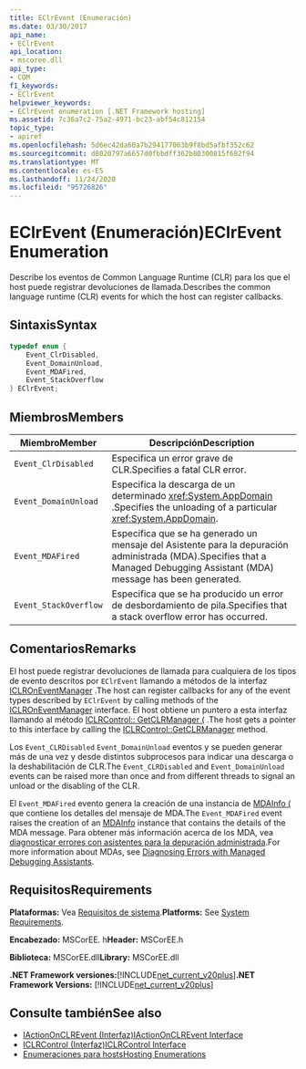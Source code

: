 ```yaml
---
title: EClrEvent (Enumeración)
ms.date: 03/30/2017
api_name:
- EClrEvent
api_location:
- mscoree.dll
api_type:
- COM
f1_keywords:
- EClrEvent
helpviewer_keywords:
- EClrEvent enumeration [.NET Framework hosting]
ms.assetid: 7c36a7c2-75a2-4971-bc23-abf54c812154
topic_type:
- apiref
ms.openlocfilehash: 5d6ec42da60a7b294177063b9f8bd5afbf352c62
ms.sourcegitcommit: d8020797a6657d0fbbdff362b80300815f682f94
ms.translationtype: MT
ms.contentlocale: es-ES
ms.lasthandoff: 11/24/2020
ms.locfileid: "95726826"
---
```

# <a name="eclrevent-enumeration"></a><span data-ttu-id="4e5f1-102">EClrEvent (Enumeración)</span><span class="sxs-lookup"><span data-stu-id="4e5f1-102">EClrEvent Enumeration</span></span>

<span data-ttu-id="4e5f1-103">Describe los eventos de Common Language Runtime (CLR) para los que el host puede registrar devoluciones de llamada.</span><span class="sxs-lookup"><span data-stu-id="4e5f1-103">Describes the common language runtime (CLR) events for which the host can register callbacks.</span></span>  
  
## <a name="syntax"></a><span data-ttu-id="4e5f1-104">Sintaxis</span><span class="sxs-lookup"><span data-stu-id="4e5f1-104">Syntax</span></span>  
  
```cpp  
typedef enum {  
    Event_ClrDisabled,  
    Event_DomainUnload,  
    Event_MDAFired,  
    Event_StackOverflow  
} EClrEvent;  
```  
  
## <a name="members"></a><span data-ttu-id="4e5f1-105">Miembros</span><span class="sxs-lookup"><span data-stu-id="4e5f1-105">Members</span></span>  
  
|<span data-ttu-id="4e5f1-106">Miembro</span><span class="sxs-lookup"><span data-stu-id="4e5f1-106">Member</span></span>|<span data-ttu-id="4e5f1-107">Descripción</span><span class="sxs-lookup"><span data-stu-id="4e5f1-107">Description</span></span>|  
|------------|-----------------|  
|`Event_ClrDisabled`|<span data-ttu-id="4e5f1-108">Especifica un error grave de CLR.</span><span class="sxs-lookup"><span data-stu-id="4e5f1-108">Specifies a fatal CLR error.</span></span>|  
|`Event_DomainUnload`|<span data-ttu-id="4e5f1-109">Especifica la descarga de un determinado <xref:System.AppDomain> .</span><span class="sxs-lookup"><span data-stu-id="4e5f1-109">Specifies the unloading of a particular <xref:System.AppDomain>.</span></span>|  
|`Event_MDAFired`|<span data-ttu-id="4e5f1-110">Especifica que se ha generado un mensaje del Asistente para la depuración administrada (MDA).</span><span class="sxs-lookup"><span data-stu-id="4e5f1-110">Specifies that a Managed Debugging Assistant (MDA) message has been generated.</span></span>|  
|`Event_StackOverflow`|<span data-ttu-id="4e5f1-111">Especifica que se ha producido un error de desbordamiento de pila.</span><span class="sxs-lookup"><span data-stu-id="4e5f1-111">Specifies that a stack overflow error has occurred.</span></span>|  
  
## <a name="remarks"></a><span data-ttu-id="4e5f1-112">Comentarios</span><span class="sxs-lookup"><span data-stu-id="4e5f1-112">Remarks</span></span>  

 <span data-ttu-id="4e5f1-113">El host puede registrar devoluciones de llamada para cualquiera de los tipos de evento descritos por `EClrEvent` llamando a métodos de la interfaz [ICLROnEventManager](iclroneventmanager-interface.md) .</span><span class="sxs-lookup"><span data-stu-id="4e5f1-113">The host can register callbacks for any of the event types described by `EClrEvent` by calling methods of the [ICLROnEventManager](iclroneventmanager-interface.md) interface.</span></span> <span data-ttu-id="4e5f1-114">El host obtiene un puntero a esta interfaz llamando al método [ICLRControl:: GetCLRManager (](iclrcontrol-getclrmanager-method.md) .</span><span class="sxs-lookup"><span data-stu-id="4e5f1-114">The host gets a pointer to this interface by calling the [ICLRControl::GetCLRManager](iclrcontrol-getclrmanager-method.md) method.</span></span>  
  
 <span data-ttu-id="4e5f1-115">Los `Event_CLRDisabled` `Event_DomainUnload` eventos y se pueden generar más de una vez y desde distintos subprocesos para indicar una descarga o la deshabilitación de CLR.</span><span class="sxs-lookup"><span data-stu-id="4e5f1-115">The `Event_CLRDisabled` and `Event_DomainUnload` events can be raised more than once and from different threads to signal an unload or the disabling of the CLR.</span></span>  
  
 <span data-ttu-id="4e5f1-116">El `Event_MDAFired` evento genera la creación de una instancia de [MDAInfo (](mdainfo-structure.md) que contiene los detalles del mensaje de MDA.</span><span class="sxs-lookup"><span data-stu-id="4e5f1-116">The `Event_MDAFired` event raises the creation of an [MDAInfo](mdainfo-structure.md) instance that contains the details of the MDA message.</span></span> <span data-ttu-id="4e5f1-117">Para obtener más información acerca de los MDA, vea [diagnosticar errores con asistentes para la depuración administrada](../../debug-trace-profile/diagnosing-errors-with-managed-debugging-assistants.md).</span><span class="sxs-lookup"><span data-stu-id="4e5f1-117">For more information about MDAs, see [Diagnosing Errors with Managed Debugging Assistants](../../debug-trace-profile/diagnosing-errors-with-managed-debugging-assistants.md).</span></span>  
  
## <a name="requirements"></a><span data-ttu-id="4e5f1-118">Requisitos</span><span class="sxs-lookup"><span data-stu-id="4e5f1-118">Requirements</span></span>  

 <span data-ttu-id="4e5f1-119">**Plataformas:** Vea [Requisitos de sistema](../../get-started/system-requirements.md).</span><span class="sxs-lookup"><span data-stu-id="4e5f1-119">**Platforms:** See [System Requirements](../../get-started/system-requirements.md).</span></span>  
  
 <span data-ttu-id="4e5f1-120">**Encabezado:** MSCorEE. h</span><span class="sxs-lookup"><span data-stu-id="4e5f1-120">**Header:** MSCorEE.h</span></span>  
  
 <span data-ttu-id="4e5f1-121">**Biblioteca:** MSCorEE.dll</span><span class="sxs-lookup"><span data-stu-id="4e5f1-121">**Library:** MSCorEE.dll</span></span>  
  
 <span data-ttu-id="4e5f1-122">**.NET Framework versiones:**[!INCLUDE[net_current_v20plus](../../../../includes/net-current-v20plus-md.md)]</span><span class="sxs-lookup"><span data-stu-id="4e5f1-122">**.NET Framework Versions:** [!INCLUDE[net_current_v20plus](../../../../includes/net-current-v20plus-md.md)]</span></span>  
  
## <a name="see-also"></a><span data-ttu-id="4e5f1-123">Consulte también</span><span class="sxs-lookup"><span data-stu-id="4e5f1-123">See also</span></span>

- [<span data-ttu-id="4e5f1-124">IActionOnCLREvent (Interfaz)</span><span class="sxs-lookup"><span data-stu-id="4e5f1-124">IActionOnCLREvent Interface</span></span>](iactiononclrevent-interface.md)
- [<span data-ttu-id="4e5f1-125">ICLRControl (Interfaz)</span><span class="sxs-lookup"><span data-stu-id="4e5f1-125">ICLRControl Interface</span></span>](iclrcontrol-interface.md)
- [<span data-ttu-id="4e5f1-126">Enumeraciones para hosts</span><span class="sxs-lookup"><span data-stu-id="4e5f1-126">Hosting Enumerations</span></span>](hosting-enumerations.md)
